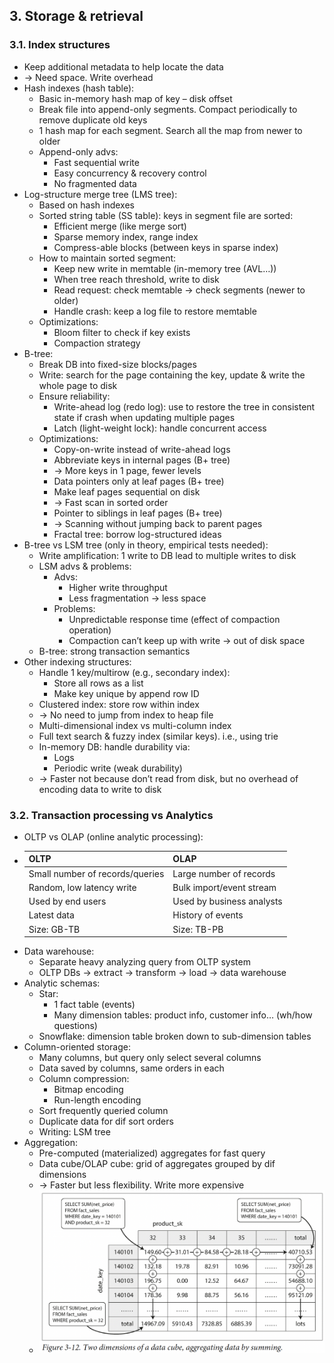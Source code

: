 ## 3. Storage & retrieval
### 3.1. Index structures
- Keep additional metadata to help locate the data 
- -> Need space. Write overhead
- Hash indexes (hash table):
  - Basic in-memory hash map of key – disk offset
  - Break file into append-only segments. Compact periodically to remove duplicate old keys
  - 1 hash map for each segment. Search all the map from newer to older
  - Append-only advs:
    - Fast sequential write
    - Easy concurrency & recovery control
    - No fragmented data
- Log-structure merge tree (LMS tree):
  - Based on hash indexes
  - Sorted string table (SS table): keys in segment file are sorted:
    - Efficient merge (like merge sort)
    - Sparse memory index, range index
    - Compress-able blocks (between keys in sparse index)
  - How to maintain sorted segment:
    - Keep new write in memtable (in-memory tree (AVL…))
    - When tree reach threshold, write to disk
    - Read request: check memtable -> check segments (newer to older)
    - Handle crash: keep a log file to restore memtable
  - Optimizations:
    - Bloom filter to check if key exists
    - Compaction strategy
- B-tree:
  - Break DB into fixed-size blocks/pages
  - Write: search for the page containing the key, update & write the whole page to disk
  - Ensure reliability:
    - Write-ahead log (redo log): use to restore the tree in consistent state if crash when updating multiple pages
    - Latch (light-weight lock): handle concurrent access
  - Optimizations:
    - Copy-on-write instead of write-ahead logs
    - Abbreviate keys in internal pages (B+ tree)
    - -> More keys in 1 page, fewer levels
    - Data pointers only at leaf pages (B+ tree)
    - Make leaf pages sequential on disk 
    - -> Fast scan in sorted order
    - Pointer to siblings in leaf pages (B+ tree)
    - -> Scanning without jumping back to parent pages
    - Fractal tree: borrow log-structured ideas
- B-tree vs LSM tree (only in theory, empirical tests needed):
  - Write amplification: 1 write to DB lead to multiple writes to disk
  - LSM advs & problems:
    - Advs:
      - Higher write throughput
      - Less fragmentation -> less space
    - Problems:
      - Unpredictable response time (effect of compaction operation)
      - Compaction can’t keep up with write -> out of disk space
  - B-tree: strong transaction semantics
- Other indexing structures:
  - Handle 1 key/multirow (e.g., secondary index):
    - Store all rows as a list
    - Make key unique by append row ID
  - Clustered index: store row within index 
  - -> No need to jump from index to heap file
  - Multi-dimensional index vs multi-column index
  - Full text search & fuzzy index (similar keys). i.e., using trie
  - In-memory DB: handle durability via:
    - Logs
    - Periodic write (weak durability)
  - -> Faster not because don’t read from disk, but no overhead of encoding data to write to disk
### 3.2. Transaction processing vs Analytics
- OLTP vs OLAP (online analytic processing):
- | OLTP                            | OLAP                      |
  |---------------------------------|---------------------------|
  | Small number of records/queries | Large number of records   |
  | Random, low latency write       | Bulk import/event stream  |
  | Used by end users               | Used by business analysts |
  | Latest data                     | History of events         |
  | Size: GB-TB                     | Size: TB-PB               |
- Data warehouse:
  - Separate heavy analyzing query from OLTP system
  - OLTP DBs -> extract -> transform -> load -> data warehouse
- Analytic schemas:
  - Star:
    - 1 fact table (events)
    - Many dimension tables: product info, customer info… (wh/how questions)
  - Snowflake: dimension table broken down to sub-dimension tables
- Column-oriented storage:
  - Many columns, but query only select several columns
  - Data saved by columns, same orders in each
  - Column compression:
    - Bitmap encoding
    - Run-length encoding
  - Sort frequently queried column
  - Duplicate data for dif sort orders
  - Writing: LSM tree
- Aggregation:
  - Pre-computed (materialized) aggregates for fast query
  - Data cube/OLAP cube: grid of aggregates grouped by dif dimensions 
  - -> Faster but less flexibility. Write more expensive
  - <img src="./resources/3.12.png" width="500">
 
